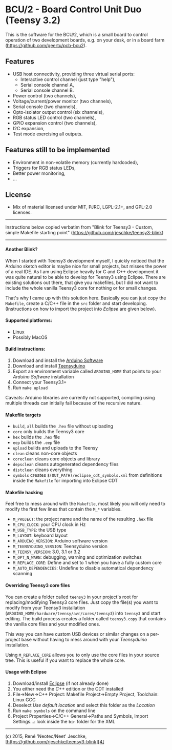 # BCU/2 - Board Control Unit Duo (Teensy 3.2)

This is the software for the BCU/2, which is a small board to control operation
of two development boards, e.g. on your desk, or in a board farm
(https://github.com/geertu/pcb-bcu2).

## Features

  - USB host connectivity, providing three virtual serial ports:
      - Interactive control channel (just type "help"),
      - Serial console channel A,
      - Serial console channel B.
  - Power control (two channels),
  - Voltage/current/power monitor (two channels),
  - Serial console (two channels),
  - Opto-isolator output control (six channels),
  - RGB status LED control (two channels),
  - GPIO expansion control (two channels),
  - I2C expansion,
  - Test mode exercising all outputs.

## Features still to be implemented

  - Environment in non-volatile memory (currently hardcoded),
  - Triggers for RGB status LEDs,
  - Better power monitoring,
  - ...

## License

  - Mix of material licensed under MIT, PJRC, LGPL-2.1+, and GPL-2.0 licenses.

---

Instructions below copied verbatim from "Blink for Teensy3 - Custom, simple
Makefile starting point" (https://github.com/rjeschke/teensy3-blink)

---

#### Another Blink?
When I started with Teensy3 development myself, I quickly noticed that the Arduino
sketch editor is maybe nice for small projects, but misses the power of a real
IDE. As I am using Eclipse heavily for C and C++ development it was quite natural
to be able to develop for Teensy3 using Eclipse. There are existing solutions out
there, that give you makefiles, but I did not want to include the whole vanilla
Teensy3 core for nothing or for small changes.

That's why I came up with this solution here. Basically you can just copy the
`Makefile`, create a C/C++ file in the `src` folder and start developing.
(Instructions on how to import the project into *Eclipse* are given below).


#### Supported platforms:
* Linux
* Possibly MacOS


#### Build instructions:

1. Download and install the [Arduino Software][1]
2. Download and install [Teensyduino][2]
3. Export an environment variable called `ARDUINO_HOME` that points to your *Arduino Software* installation
4. Connect your Teensy3.1+
5. Run `make upload`

Caveats: Arduino libraries are currently not supported, compiling using multiple
threads can initially fail because of the recursive nature.


#### Makefile targets
* `build`, `all` builds the `.hex` file without uploading
* `core` only builds the Teensy3 core
* `hex` builds the `.hex` file
* `eep` builds the `.eep` file
* `upload` builds and uploads to the Teensy
* `clean` cleans non-core objects
* `coreclean` cleans core objects and library
* `depsclean` cleans autogenerated dependency files
* `distclean` cleans everything
* `symbols` creates `$(OUT_PATH)/eclipse_cdt_symbols.xml` from definitions inside
the `Makefile` for importing into Eclipse CDT


#### Makefile hacking
Feel free to mess around with the `Makefile`, most likely you will only need to
modify the first few lines that contain the `M_*` variables.

* `M_PROJECT`: the project name and the name of the resulting `.hex` file
* `M_CPU_CLOCK`: your CPU clock in Hz
* `M_USB_TYPE`: the USB type
* `M_LAYOUT`: keyboard layout
* `M_ARDUINO_VERSION`: Arduino software version
* `M_TEENSYDUINO_VERSION`: Teensyduino version
* `M_TEENSY_VERSION`: 3.0, 3.1 or 3.2
* `M_OPT_N_WARN`: debugging, warning and optimization switches
* `M_REPLACE_CORE`: Define and set to 1 when you have a fully custom core
* `M_AUTO_DEPENDENCIES`: Undefine to disable automatical dependency scanning


#### Overriding Teensy3 core files
You can create a folder called `teensy3` in your project's root for replacing/modifying
Teensy3 core files. Just copy the file(s) you want to modify from your Teensy3
installation (`ARDUINO_HOME/hardware/teensy/avr/cores/teensy3`) into `teensy3`
and start editing. The build process creates a folder called `teensy3.copy` that
contains the vanilla core files and your modified ones.

This way you can have custom USB devices or similar changes on a per-project base
without having to mess around with your *Teensyduino* installation.

Using `M_REPLACE_CORE` allows you to only use the core files in your source tree.
This is useful if you want to replace the whole core.


#### Usage with Eclipse
1. Download/install [Eclipse][3] (if not already done)
2. You either need the *C++* edition or the CDT installed
3. File->New->C++ Project: Makefile Project->Empty Project, Toolchain: Linux GCC
4. Deselect *Use default location* and select this folder as the *Location*
5. Run `make symbols` on the command line
6. Project Properties->C/C++ General->Paths and Symbols, Import Settings...: look inside the `bin` folder for the XML


---
(c) 2015, René 'Neotec/Neet' Jeschke, [https://github.com/rjeschke/teensy3-blink][4]

[1]: https://www.arduino.cc/en/Main/Software
[2]: https://www.pjrc.com/teensy/td_download.html
[3]: https://eclipse.org/downloads/
[4]: https://github.com/rjeschke/teensy3-blink

